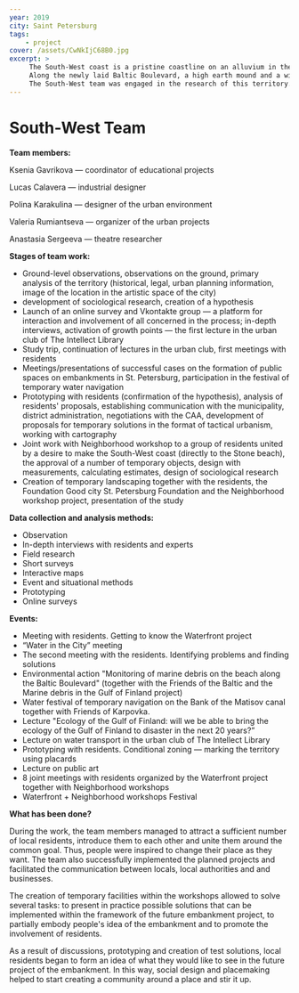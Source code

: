 ```yaml
---
year: 2019
city: Saint Petersburg
tags:
    - project
cover: /assets/CwNkIjC68B0.jpg
excerpt: >
     The South-West coast is a pristine coastline on an alluvium in the historical district of St. Petersburg, which locals often call "Yuzy". 
     Along the newly laid Baltic Boulevard, a high earth mound and a wide stone ridge stretch, which offers views of the endless sky and the Gulf of Finland. 
     The South-West team was engaged in the research of this territory.
---
```


# South-West Team

**Team members:**

Ksenia Gavrikova — coordinator of educational projects

Lucas Calavera — industrial designer

Polina Karakulina — designer of the urban environment

Valeria Rumiantseva — organizer of the urban projects

Anastasia Sergeeva — theatre researcher 

**Stages of team work:**

- Ground-level observations, observations on the ground, primary analysis of the territory (historical, legal, urban planning information, image of the location 
in the artistic space of the city)
- development of sociological research, creation of a hypothesis
- Launch of an online survey and Vkontakte group — a platform for interaction and involvement of all concerned in the process; in-depth interviews, activation of 
growth points — the first lecture in the urban club of The Intellect Library
- Study trip, continuation of lectures in the urban club, first meetings with residents
- Meetings/presentations of successful cases on the formation of public spaces on embankments in St. Petersburg, participation in the festival of temporary water 
navigation
- Prototyping with residents (confirmation of the hypothesis), analysis of residents' proposals, establishing communication with the municipality, district 
administration, negotiations with the CAA, development of proposals for temporary solutions in the format of tactical urbanism, working with cartography
- Joint work with Neighborhood workshop to a group of residents united by a desire to make the South-West coast (directly to the Stone beach), the approval of a 
number of temporary objects, design with measurements, calculating estimates, design of sociological research
- Creation of temporary landscaping together with the residents, the Foundation Good city St. Petersburg Foundation and the Neighborhood workshop project, presentation of the study

**Data collection and analysis methods:**

- Observation
- In-depth interviews with residents and experts
- Field research
- Short surveys
- Interactive maps
- Event and situational methods
- Prototyping
- Online surveys

**Events:**

- Meeting with residents. Getting to know the Waterfront project 
- “Water in the City” meeting
- The second meeting with the residents. Identifying problems and finding solutions
- Environmental action "Monitoring of marine debris on the beach along the Baltic Boulevard" (together with the Friends of the Baltic and the 
Marine debris in the Gulf of Finland project)
- Water festival of temporary navigation on the Bank of the Matisov canal together with Friends of Karpovka.
- Lecture "Ecology of the Gulf of Finland: will we be able to bring the ecology of the Gulf of Finland to disaster in the next 20 years?”
- Lecture on water transport in the urban club of The Intellect Library 
- Prototyping with residents. Conditional zoning — marking the territory using placards
- Lecture on public art 
- 8 joint meetings with residents organized by the Waterfront project together with Neighborhood workshops
- Waterfront + Neighborhood workshops Festival

**What has been done?**

During the work, the team members managed to attract a sufficient number of local residents, introduce them to each other and unite them around the common goal. 
Thus, people were inspired to change their place as they want. The team also successfully implemented the planned projects and facilitated the communication 
between locals, local authorities and  and businesses.

The creation of temporary facilities within the workshops allowed to solve several tasks: to present in practice possible solutions that can be implemented within 
the framework of the future embankment project, to partially embody people's idea of the embankment and to promote the involvement of residents.

As a result of discussions, prototyping and creation of test solutions, local residents began to form an idea of what they would like to see in the future project 
of the embankment. In this way, social design and placemaking helped to start creating a community around a place and stir it up.
